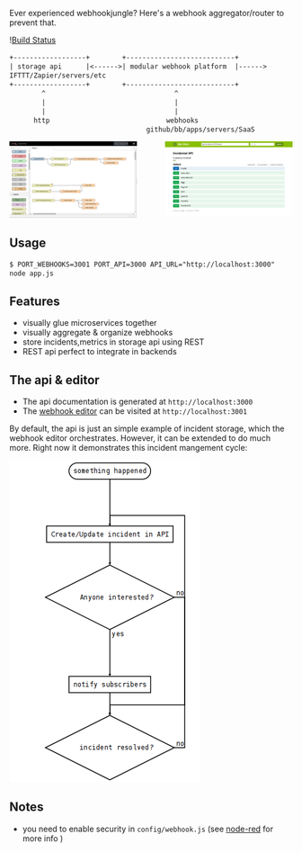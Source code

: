 Ever experienced webhookjungle? Here's a webhook aggregator/router to prevent that.

\![Build Status](https://travis-ci.org/username/reponame.svg?branch=master)


    +------------------+        +---------------------------+
    | storage api      |<------>| modular webhook platform  |------> IFTTT/Zapier/servers/etc
    +------------------+        +---------------------------+
            ^                                ^
            |                                |
            |                                |
          http                             webhooks
                                      github/bb/apps/servers/SaaS

<img src="doc/webhooks.png" width="45%"/>
<img src="doc/api.png" width="45%" align="right"/>

## Usage

    $ PORT_WEBHOOKS=3001 PORT_API=3000 API_URL="http://localhost:3000" node app.js

## Features

* visually glue microservices together
* visually aggregate & organize webhooks
* store incidents,metrics in storage api using REST
* REST api perfect to integrate in backends

## The api & editor

* The api documentation is generated at `http://localhost:3000`
* The [webhook editor](https://npmjs.org/package/node-red) can be visited at `http://localhost:3001`

By default, the api is just an simple example of incident storage, which the webhook 
editor orchestrates.
However, it can be extended to do much more.
Right now it demonstrates this incident mangement cycle:

<img src="doc/incidents.png"/>

## Notes 

* you need to enable security in `config/webhook.js` (see [node-red](https://npmjs.org/package/node-red) for more info )
